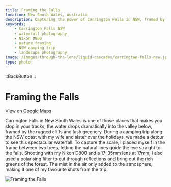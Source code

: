 ```yaml
---
title: Framing the Falls
location: New South Wales, Australia
description: Capturing the power of Carrington Falls in NSW, framed by nature and mist. A holiday adventure shot with my Nikon D800 at 17mm.
keywords:
    - Carrington Falls NSW
    - waterfall photography
    - Nikon D800
    - nature framing
    - NSW camping trip
    - landscape photography
image: /images/through-the-lens/liquid-cascades/carrington-falls-nsw.jpg
type: photo
---
```


::BackButton
::

# Framing the Falls

<a href="https://www.google.com/maps/search/?api=1&query=Carrington+Falls,+New+South+Wales,+Australia" target="_blank" rel="noopener noreferrer">View on Google Maps</a>

Carrington Falls in New South Wales is one of those places that makes you stop in your tracks, the water drops dramatically into the valley below, framed by the rugged cliffs and lush greenery. During a camping trip along the NSW coast with my wife and sister over the holidays, we made a detour to see this spectacular waterfall. To capture the scale, I placed myself in the frame between two trees, letting the natural lines guide the eye straight to the falls. Shooting with my Nikon D800 and a 17–35mm lens at 17mm, I also used a polarising filter to cut through reflections and bring out the rich greens of the forest. The mist in the air only added to the atmosphere, making it one of my favourite shots from the trip.

![Framing the Falls](/images/through-the-lens/liquid-cascades/carrington-falls-nsw.jpg)

<div class="mb-8"></div>
